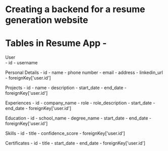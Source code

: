 # Creating a backend for a resume generation website 

# Tables in Resume App - 

User    
    - id
    - username


Personal Details
    - id 
    - name
    - phone number
    - email
    - address
    - linkedin_url
    - foreignKey['user.id']


Projects
    - id 
    - name
    - description
    - start_date
    - end_date
    - foreignKey['user.id']


Experiences
    - id
    - company_name
    - role
    - role_description
    - start_date
    - end_date
    - foreignKey['user.id']


Education 
    - id 
    - school_name
    - degree_name
    - start_date
    - end_date
    - foreignKey['user.id']


Skills 
    - id 
    - title
    - confidence_score
    - foreignKey['user.id']


Certificates
    - id 
    - title
    - start_date
    - end_date
    - foreignKey['user.id']
